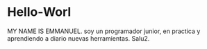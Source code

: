 # Hello-Worl
MY NAME IS EMMANUEL. soy un programador junior, en practica y aprendiendo a diario nuevas herramientas. Salu2.
